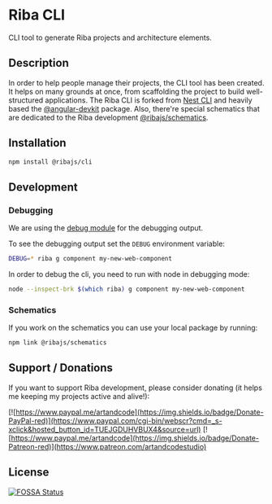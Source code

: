 # Riba CLI

CLI tool to generate Riba projects and architecture elements.

## Description

In order to help people manage their projects, the CLI tool has been created. It helps on many grounds at once, from scaffolding the project to build well-structured applications. The Riba CLI is forked from [Nest CLI](https://github.com/nestjs/nest-cli) and  heavily based the [@angular-devkit](https://github.com/angular/devkit) package. Also, there're special schematics that are dedicated to the Riba development [@ribajs/schematics](https://github.com/ribajs/riba/tree/master/packages/schematics).

## Installation

```bash
npm install @ribajs/cli
```

## Development

### Debugging

We are using the [debug module](https://github.com/visionmedia/debug) for the debugging output.

To see the debugging output set the `DEBUG` environment variable:

```bash
DEBUG=* riba g component my-new-web-component
```

In order to debug the cli, you need to run with node in debugging mode:

```bash
node --inspect-brk $(which riba) g component my-new-web-component
```

### Schematics

If you work on the schematics you can use your local package by running:

```bash
npm link @ribajs/schematics
```

## Support / Donations

If you want to support Riba development, please consider donating (it helps me keeping my projects active and alive!):

[![https://www.paypal.me/artandcode](https://img.shields.io/badge/Donate-PayPal-red)](https://www.paypal.com/cgi-bin/webscr?cmd=_s-xclick&hosted_button_id=TUEJGDUHVBUX4&source=url)
[![https://www.paypal.me/artandcode](https://img.shields.io/badge/Donate-Patreon-red)](https://www.patreon.com/artandcodestudio)

## License

[![FOSSA Status](https://app.fossa.com/api/projects/custom%2B12684%2Fgithub.com%2Fribajs%2Friba.svg?type=large)](https://app.fossa.com/projects/custom%2B12684%2Fgithub.com%2Fribajs%2Friba?ref=badge_large)
